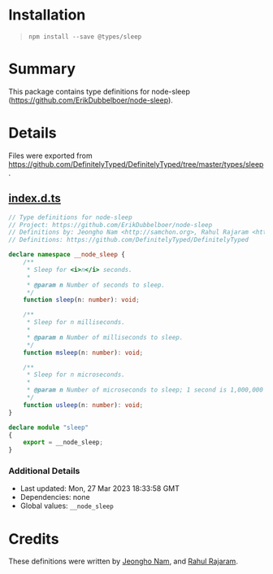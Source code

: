 # Installation
> `npm install --save @types/sleep`

# Summary
This package contains type definitions for node-sleep (https://github.com/ErikDubbelboer/node-sleep).

# Details
Files were exported from https://github.com/DefinitelyTyped/DefinitelyTyped/tree/master/types/sleep.
## [index.d.ts](https://github.com/DefinitelyTyped/DefinitelyTyped/tree/master/types/sleep/index.d.ts)
````ts
// Type definitions for node-sleep
// Project: https://github.com/ErikDubbelboer/node-sleep
// Definitions by: Jeongho Nam <http://samchon.org>, Rahul Rajaram <https://github.com/rajarz>
// Definitions: https://github.com/DefinitelyTyped/DefinitelyTyped

declare namespace __node_sleep {
    /**
     * Sleep for <i>n</i> seconds.
     *
     * @param n Number of seconds to sleep.
     */
    function sleep(n: number): void;

    /**
     * Sleep for n milliseconds.
     *
     * @param n Number of milliseconds to sleep.
     */
    function msleep(n: number): void;

    /**
     * Sleep for n microseconds.
     *
     * @param n Number of microseconds to sleep; 1 second is 1,000,000 microseconds.
     */
    function usleep(n: number): void;
}

declare module "sleep"
{
    export = __node_sleep;
}

````

### Additional Details
 * Last updated: Mon, 27 Mar 2023 18:33:58 GMT
 * Dependencies: none
 * Global values: `__node_sleep`

# Credits
These definitions were written by [Jeongho Nam](http://samchon.org), and [Rahul Rajaram](https://github.com/rajarz).

